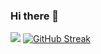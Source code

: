 ### Hi there 👋

<!--
**ViGeng/ViGeng** is a ✨ _special_ ✨ repository because its `README.md` (this file) appears on your GitHub profile.

Here are some ideas to get you started:

- 🔭 I’m currently working on ...
- 🌱 I’m currently learning ...
- 👯 I’m looking to collaborate on ...
- 🤔 I’m looking for help with ...
- 💬 Ask me about ...
- 📫 How to reach me: ...
- 😄 Pronouns: ...
- ⚡ Fun fact: ...
-->




<div>
<img src="https://vigeng-gh-stats.vercel.app/api?username=vigeng&count_private=true&hide=stars&show=reviews&show_icons=true&bg_color=00000000" />
<a href="https://git.io/streak-stats"><img src="https://streak-stats.demolab.com?user=vigeng&theme=transparent&exclude_days=Sun%2CSat" alt="GitHub Streak" /></a>
</div>

<!--

[![Top Langs](https://github-readme-stats.vercel.app/api/top-langs/?username=anuraghazra)](https://github.com/anuraghazra/github-readme-stats)

An alternative for github-readme-stats: https://github.com/lowlighter/metrics/

-->


